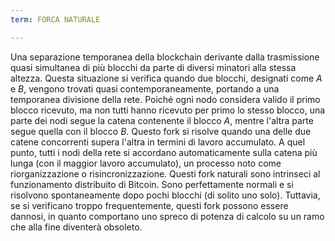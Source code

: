 ```yaml
---
term: FORCA NATURALE

---
```

Una separazione temporanea della blockchain derivante dalla trasmissione quasi simultanea di più blocchi da parte di diversi minatori alla stessa altezza. Questa situazione si verifica quando due blocchi, designati come $A$ e $B$, vengono trovati quasi contemporaneamente, portando a una temporanea divisione della rete. Poiché ogni nodo considera valido il primo blocco ricevuto, ma non tutti hanno ricevuto per primo lo stesso blocco, una parte dei nodi segue la catena contenente il blocco $A$, mentre l'altra parte segue quella con il blocco $B$. Questo fork si risolve quando una delle due catene concorrenti supera l'altra in termini di lavoro accumulato. A quel punto, tutti i nodi della rete si accordano automaticamente sulla catena più lunga (con il maggior lavoro accumulato), un processo noto come riorganizzazione o risincronizzazione. Questi fork naturali sono intrinseci al funzionamento distribuito di Bitcoin. Sono perfettamente normali e si risolvono spontaneamente dopo pochi blocchi (di solito uno solo). Tuttavia, se si verificano troppo frequentemente, questi fork possono essere dannosi, in quanto comportano uno spreco di potenza di calcolo su un ramo che alla fine diventerà obsoleto.